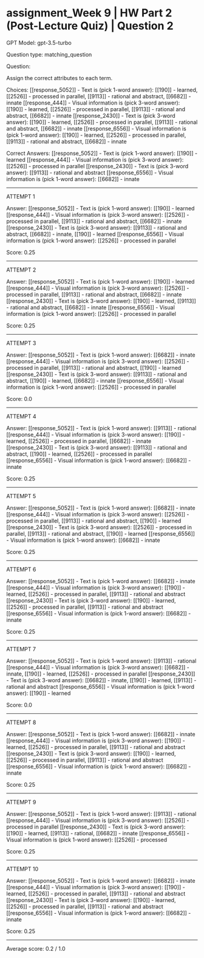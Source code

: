 # assignment_Week 9 | HW Part 2 (Post-Lecture Quiz) | Question 2

GPT Model: gpt-3.5-turbo

Question type: matching_question

Question:
<div><p>Assign the correct attributes to each term.</p></div>

Choices:
[[response_5052]] - Text is (pick 1-word answer): [[190]] - learned, [[2526]] - processed in parallel, [[9113]] - rational and abstract, [[6682]] - innate
[[response_444]] - Visual information is (pick 3-word answer): [[190]] - learned, [[2526]] - processed in parallel, [[9113]] - rational and abstract, [[6682]] - innate
[[response_2430]] - Text is (pick 3-word answer): [[190]] - learned, [[2526]] - processed in parallel, [[9113]] - rational and abstract, [[6682]] - innate
[[response_6556]] - Visual information is (pick 1-word answer): [[190]] - learned, [[2526]] - processed in parallel, [[9113]] - rational and abstract, [[6682]] - innate

Correct Answers:
[[response_5052]] - Text is (pick 1-word answer): [[190]] - learned
[[response_444]] - Visual information is (pick 3-word answer): [[2526]] - processed in parallel
[[response_2430]] - Text is (pick 3-word answer): [[9113]] - rational and abstract
[[response_6556]] - Visual information is (pick 1-word answer): [[6682]] - innate

****************************************

ATTEMPT 1

Answer:
[[response_5052]] - Text is (pick 1-word answer): [[190]] - learned
[[response_444]] - Visual information is (pick 3-word answer): [[2526]] - processed in parallel, [[9113]] - rational and abstract, [[6682]] - innate
[[response_2430]] - Text is (pick 3-word answer): [[9113]] - rational and abstract, [[6682]] - innate, [[190]] - learned
[[response_6556]] - Visual information is (pick 1-word answer): [[2526]] - processed in parallel

Score: 0.25

--------------------

ATTEMPT 2

Answer:
[[response_5052]] - Text is (pick 1-word answer): [[190]] - learned
[[response_444]] - Visual information is (pick 3-word answer): [[2526]] - processed in parallel, [[9113]] - rational and abstract, [[6682]] - innate
[[response_2430]] - Text is (pick 3-word answer): [[190]] - learned, [[9113]] - rational and abstract, [[6682]] - innate
[[response_6556]] - Visual information is (pick 1-word answer): [[2526]] - processed in parallel

Score: 0.25

--------------------

ATTEMPT 3

Answer: 
[[response_5052]] - Text is (pick 1-word answer): [[6682]] - innate
[[response_444]] - Visual information is (pick 3-word answer): [[2526]] - processed in parallel, [[9113]] - rational and abstract, [[190]] - learned 
[[response_2430]] - Text is (pick 3-word answer): [[9113]] - rational and abstract, [[190]] - learned, [[6682]] - innate
[[response_6556]] - Visual information is (pick 1-word answer): [[2526]] - processed in parallel

Score: 0.0

--------------------

ATTEMPT 4

Answer: 
[[response_5052]] - Text is (pick 1-word answer): [[9113]] - rational
[[response_444]] - Visual information is (pick 3-word answer): [[190]] - learned, [[2526]] - processed in parallel, [[6682]] - innate
[[response_2430]] - Text is (pick 3-word answer): [[9113]] - rational and abstract, [[190]] - learned, [[2526]] - processed in parallel
[[response_6556]] - Visual information is (pick 1-word answer): [[6682]] - innate

Score: 0.25

--------------------

ATTEMPT 5

Answer: 
[[response_5052]] - Text is (pick 1-word answer): [[6682]] - innate
[[response_444]] - Visual information is (pick 3-word answer): [[2526]] - processed in parallel, [[9113]] - rational and abstract, [[190]] - learned
[[response_2430]] - Text is (pick 3-word answer): [[2526]] - processed in parallel, [[9113]] - rational and abstract, [[190]] - learned
[[response_6556]] - Visual information is (pick 1-word answer): [[6682]] - innate

Score: 0.25

--------------------

ATTEMPT 6

Answer: 
[[response_5052]] - Text is (pick 1-word answer): [[6682]] - innate
[[response_444]] - Visual information is (pick 3-word answer): [[190]] - learned, [[2526]] - processed in parallel, [[9113]] - rational and abstract
[[response_2430]] - Text is (pick 3-word answer): [[190]] - learned, [[2526]] - processed in parallel, [[9113]] - rational and abstract
[[response_6556]] - Visual information is (pick 1-word answer): [[6682]] - innate

Score: 0.25

--------------------

ATTEMPT 7

Answer: 
[[response_5052]] - Text is (pick 1-word answer): [[9113]] - rational
[[response_444]] - Visual information is (pick 3-word answer): [[6682]] - innate, [[190]] - learned, [[2526]] - processed in parallel
[[response_2430]] - Text is (pick 3-word answer): [[6682]] - innate, [[190]] - learned, [[9113]] - rational and abstract
[[response_6556]] - Visual information is (pick 1-word answer): [[190]] - learned

Score: 0.0

--------------------

ATTEMPT 8

Answer:
[[response_5052]] - Text is (pick 1-word answer): [[6682]] - innate
[[response_444]] - Visual information is (pick 3-word answer): [[190]] - learned, [[2526]] - processed in parallel, [[9113]] - rational and abstract
[[response_2430]] - Text is (pick 3-word answer): [[190]] - learned, [[2526]] - processed in parallel, [[9113]] - rational and abstract
[[response_6556]] - Visual information is (pick 1-word answer): [[6682]] - innate

Score: 0.25

--------------------

ATTEMPT 9

Answer: 
[[response_5052]] - Text is (pick 1-word answer): [[9113]] - rational
[[response_444]] - Visual information is (pick 3-word answer): [[2526]] - processed in parallel
[[response_2430]] - Text is (pick 3-word answer): [[190]] - learned, [[9113]] - rational, [[6682]] - innate
[[response_6556]] - Visual information is (pick 1-word answer): [[2526]] - processed

Score: 0.25

--------------------

ATTEMPT 10

Answer:
[[response_5052]] - Text is (pick 1-word answer): [[6682]] - innate
[[response_444]] - Visual information is (pick 3-word answer): [[190]] - learned, [[2526]] - processed in parallel, [[9113]] - rational and abstract
[[response_2430]] - Text is (pick 3-word answer): [[190]] - learned, [[2526]] - processed in parallel, [[9113]] - rational and abstract
[[response_6556]] - Visual information is (pick 1-word answer): [[6682]] - innate

Score: 0.25

--------------------

Average score: 0.2 / 1.0
